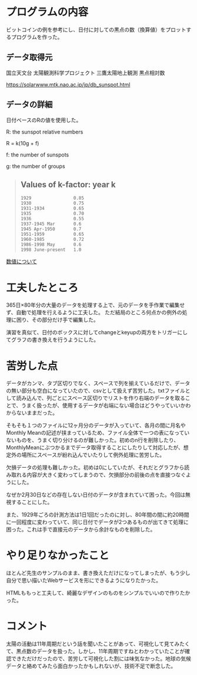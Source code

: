 # プログラムの内容
ビットコインの例を参考にし、日付に対しての黒点の数（換算値）をプロットするプログラムを作った。

## データ取得元
国立天文台 太陽観測科学プロジェクト 三鷹太陽地上観測
黒点相対数

https://solarwww.mtk.nao.ac.jp/jp/db_sunspot.html

## データの詳細
日付ベースのRの値を使用した。

R: the sunspot relative numbers 

R = k(10g + f) 

f: the number of sunspots 

g: the number of groups 

>Values of k-factor:
>     year                k
>--------------------------------
>     1929                0.85
>     1930                0.75
>     1931-1934           0.65
>     1935                0.70
>     1936                0.55
>     1937-1945 Mar       0.6
>     1945 Apr-1950       0.7
>     1951-1959           0.65
>     1960-1985           0.72
>     1986-1998 May       0.6
>     1998 June-present   1.0

[数値について](https://solarwww.mtk.nao.ac.jp/mitaka_solar1/data03/sunspots/number/Readme.txt)

# 工夫したところ
365日×80年分の大量のデータを処理する上で、元のデータを手作業で編集せず、自動で処理を行えるように工夫した。
ただ結局のところ何点かの例外の処理に困り、その部分だけ手で編集した。

演習を真似て、日付のボックスに対してchangeとkeyupの両方をトリガーにしてグラフの書き換えを行うようにした。

# 苦労した点
データがカンマ、タブ区切りでなく、スペースで列を揃えているだけで、データの無い部分も空白になっていたので、csvとして扱えず苦労した。txtファイルとして読み込んで、列ごとにスペース区切りでリストを作り右端のデータを取ることで、うまく扱ったが、使用するデータが右端にない場合はどうやっていいかわからないままだった。

そもそも１つのファイルに12ヶ月分のデータが入っていて、各月の間に月名やMonthly Meanの記述が挟まっているため、ファイル全体で一つの表になっていないものを、うまく切り分けるのが難しかった。初めのn行を削除したり、MonthlyMeanにぶつかるまでデータ取得することにしたりして対応したが、想定外の場所にスペースが紛れ込んでいたりして例外処理に苦労した。

欠損データの処理も難しかった。初めは0にしていたが、それだとグラフから読み取れる内容が大きく変わってしまうので、欠損部分の前後の点を直接つなぐようにした。

なぜか2月30日などの存在しない日付のデータが含まれていて困った。今回は無視することにした。

また、1929年ごろの計測方法は1日1回だったのに対し、80年間の間に約20時間に一回程度に変わっていて、同じ日付でデータが2つあるものが出てきて処理に困った。これは手で直接元のデータから余計なものを削除した。
 

# やり足りなかったこと
ほとんど先生のサンプルのまま、書き換えただけになってしまったが、もう少し自分で思い描いたWebサービスを形にできるようになりたかった。

HTMLももっと工夫して、綺麗なデザインのものをシンプルでいいので作りたかった。

# コメント
太陽の活動は11年周期だという話を聞いたことがあって、可視化して見てみたくて、黒点数のデータを扱った。しかし、11年周期ですねとわかっていたことが確認できただけだったので、苦労して可視化した割には味気なかった。地球の気候データと絡めてみたら面白かったかもしれないが、技術不足で断念した。